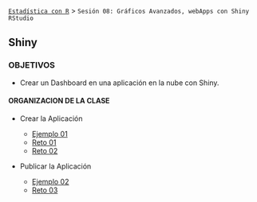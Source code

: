 
[`Estadística con R`](../Readme.md) > `Sesión 08: Gráficos Avanzados, webApps con Shiny RStudio`

## Shiny

### OBJETIVOS 

- Crear un Dashboard en una aplicación en la nube con Shiny.

#### ORGANIZACION DE LA CLASE 

- Crear la Aplicación
	- [Ejemplo 01](Ejemplo-01)
	- [Reto 01](Reto-01)
	- [Reto 02](Reto-02)

- Publicar la Aplicación
	- [Ejemplo 02](Ejemplo-02)
	- [Reto 03](Reto-03)


